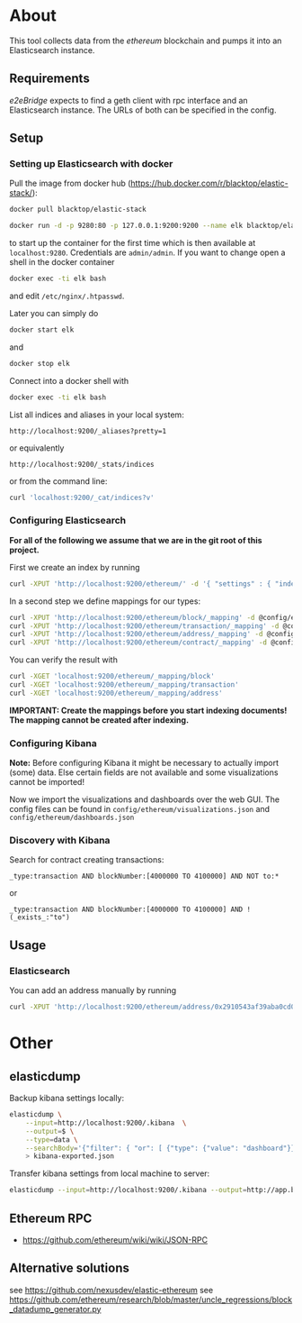 # About

This tool collects data from the *ethereum* blockchain and pumps it into an Elasticsearch instance. 

## Requirements

_e2eBridge_ expects to find a geth client with rpc interface and an Elasticsearch instance. The URLs of both can be specified in the config.

## Setup

### Setting up Elasticsearch with docker

Pull the image from docker hub (https://hub.docker.com/r/blacktop/elastic-stack/):
```bash
docker pull blacktop/elastic-stack
```

```bash
docker run -d -p 9280:80 -p 127.0.0.1:9200:9200 --name elk blacktop/elastic-stack 
```
to start up the container for the first time which is then available at `localhost:9280`. Credentials are `admin/admin`. If you want to change open a shell in the docker container
```bash
docker exec -ti elk bash
```
and edit `/etc/nginx/.htpasswd`.

Later you can simply do
```bash
docker start elk
```
and
```bash
docker stop elk
```

Connect into a docker shell with
```bash
docker exec -ti elk bash
```

List all indices and aliases in your local system:
```
http://localhost:9200/_aliases?pretty=1
```
or equivalently
```
http://localhost:9200/_stats/indices
```
or from the command line:
```bash
curl 'localhost:9200/_cat/indices?v'
```

### Configuring Elasticsearch

**For all of the following we assume that we are in the git root of this project.**

First we create an index by running
```bash
curl -XPUT 'http://localhost:9200/ethereum/' -d '{ "settings" : { "index" : { "number_of_shards" : 2, "number_of_replicas" : 0  } } }'
```

In a second step we define mappings for our types:
```bash
curl -XPUT 'http://localhost:9200/ethereum/block/_mapping' -d @config/ethereum/blockMapping.json
curl -XPUT 'http://localhost:9200/ethereum/transaction/_mapping' -d @config/ethereum/transactionMapping.json
curl -XPUT 'http://localhost:9200/ethereum/address/_mapping' -d @config/ethereum/addressMapping.json
curl -XPUT 'http://localhost:9200/ethereum/contract/_mapping' -d @config/ethereum/contractMapping.json
```

You can verify the result with
```bash
curl -XGET 'localhost:9200/ethereum/_mapping/block'
curl -XGET 'localhost:9200/ethereum/_mapping/transaction'
curl -XGET 'localhost:9200/ethereum/_mapping/address'
```

**IMPORTANT: Create the mappings before you start indexing documents! The mapping cannot be created after indexing.**

### Configuring Kibana

**Note:** Before configuring Kibana it might be necessary to actually import (some) data. Else certain fields are not available and some visualizations cannot be imported!

Now we import the visualizations and dashboards over the web GUI. The config files can be found in 
`config/ethereum/visualizations.json` and `config/ethereum/dashboards.json`

### Discovery with Kibana

Search for contract creating transactions:
```
_type:transaction AND blockNumber:[4000000 TO 4100000] AND NOT to:*
```
or 
```
_type:transaction AND blockNumber:[4000000 TO 4100000] AND !(_exists_:"to") 
```

## Usage

### Elasticsearch

You can add an address manually by running
```bash
curl -XPUT 'http://localhost:9200/ethereum/address/0x2910543af39aba0cd09dbb2d50200b3e800a63d2' -d '{"comment" : "Kraken"}'
```

# Other

## elasticdump

Backup kibana settings locally:
```bash
elasticdump \
    --input=http://localhost:9200/.kibana  \
    --output=$ \
    --type=data \
    --searchBody='{"filter": { "or": [ {"type": {"value": "dashboard"}}, {"type" : {"value":"visualization"}}] }}' \
    > kibana-exported.json
```

Transfer kibana settings from local machine to server:
```bash
elasticdump --input=http://localhost:9200/.kibana --output=http://app.b0x.it:9200/.kibana --type=data --searchBody='{"filter": { "or": [ {"type": {"value": "dashboard"}}, {"type" : {"value":"visualization"}}] }}'
```

## Ethereum RPC

* https://github.com/ethereum/wiki/wiki/JSON-RPC


## Alternative solutions

see https://github.com/nexusdev/elastic-ethereum
see https://github.com/ethereum/research/blob/master/uncle_regressions/block_datadump_generator.py
